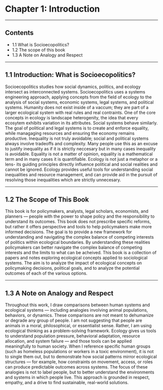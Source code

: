 # Chapter 1: Introduction

---

## Contents

- 1.1 What is Socioecopolitics?
- 1.2 The scope of this book  
- 1.3 A Note on Analogy and Respect 

---

## 1.1 Introduction: What is Socioecopolitics?

Socioecopolitics studies how social dynamics, politics, and ecology intersect as interconnected systems. Socioecopolitics uses a systems engineering approach, applying concepts from the field of ecology to the analysis of social systems, economic systems, legal systems, and political systems. Humanity does not exist inside of a vaccum; they are part of a larger ecological system with real rules and real contraints. One of the core concepts in ecology is landscape heterogenity, the idea that every ecosytem exhibits variation in its attributes. Social systems behave similarly. The goal of political and legal systems is to create and enforce equality, while managaging resources and ensuring the economy remains productive. Inequality is not truly avoidable; social and political systems always involve tradeoffs and complexity. Many people use this as an excuse to justify inequality as if it is strictly neccesary but in many cases inequality is avoidable. Equality is not a matter of opinion, equality is a mathematical term and in many cases it is quantifiable. Ecology is not just a metaphor or a lens- its guiding principles directly influence political and social realities and cannot be ignored. Ecology provides useful tools for understanding social inequalities and resource management, and can provide aid in the pursuit of resolving those inequalities which are strictly unnecesary.  

---

## 1.2 The Scope of This Book

This book is for policymakers, analysts, legal scholars, economists, and planners — people with the power to shape policy and the responsibility to understand its outcomes. This book does not prescribe specific reforms, but rather it offers perspective and tools to help policymakers make more informed decisions. The goal is to provide a new framework for understanding and navigating the complex balance of competing interests of politics within ecological boundaries. By understanding these realities policymakers can better navigate the complex balance of competing interests and the limits to what can be acheived. This book is a collection of papers and notes exploring ecological concepts applied to sociological systems. The aim is to analyze the impact of ecological concepts on policymaking decisions, political goals, and to analyze the potential outcomes of each of the various options.

---

## 1.3 A Note on Analogy and Respect

Throughout this work, I draw comparisons between human systems and ecological systems — including analogies involving animal populations, behaviors, or dynamics. These comparisons are not meant to dehumanize or degrade any group of people. I am not suggesting that people are animals in a moral, philosophical, or essentialist sense. Rather, I am using ecological thinking as a problem-solving framework. Ecology gives us tools to understand population pressure, behavioral adaptation, resource allocation, and system failure — and those tools can be applied meaningfully to human society. When I reference specific human groups (such as homeless populations or workers in a toxic environment), it is not to single them out, but to demonstrate how social patterns mirror ecological structures — for example, how constraints on movement, access, or roles can produce predictable outcomes across systems. The focus of these analogies is not to label people, but to better understand the environments and systems in which people live. This approach is grounded in respect, empathy, and a drive to find sustainable, real-world solutions.